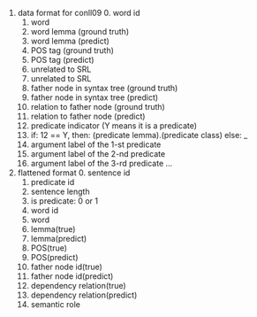 1. data format for conll09
    0. word id
    1. word
    2. word lemma (ground truth)
    3. word lemma (predict)
    4. POS tag (ground truth)
    5. POS tag (predict)
    6. unrelated to SRL
    7. unrelated to SRL
    8. father node in syntax tree (ground truth)
    9. father node in syntax tree (predict)
    10. relation to father node (ground truth)
    11. relation to father node (predict)
    12. predicate indicator (Y means it is a predicate)
    13. if: 12 == Y, then: (predicate lemma).(predicate class) else: _
    14. argument label of the 1-st predicate
    15. argument label of the 2-nd predicate
    16. argument label of the 3-rd predicate
    ...
2. flattened format
    0. sentence id
    1. predicate id
    2. sentence length
    3. is predicate: 0 or 1
    4. word id
    5. word
    6. lemma(true)
    7. lemma(predict)
    8. POS(true)
    9. POS(predict)
    10. father node id(true)
    11. father node id(predict)
    12. dependency relation(true)
    13. dependency relation(predict)
    14. semantic role
